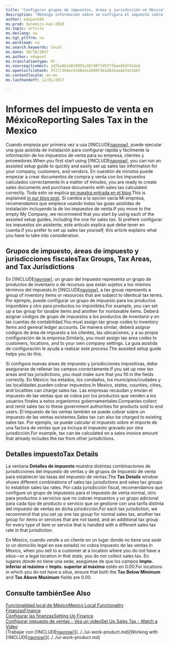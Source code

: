```yaml
---
title: "Configurar grupos de impuestos, áreas y jurisdicción en México"
description: "Obtenga información sobre se configura el impuesto sobre las ventas y cómo funcionan los grupos, las áreas (estados, condados, municipios/ciudades y localidades) y las jurisdicciones fiscales, y los detalles de los impuestos."
author: edupont04
ms.prod: dynamics-nav-2018
ms.topic: article
ms.devlang: na
ms.tgt_pltfrm: na
ms.workload: na
ms.search.keywords: local
ms.date: 10/19/2017
ms.author: edupont
ms.translationtype: HT
ms.sourcegitcommit: 1dfba8b14019991c95f40ffd5f7fbaed5df414eb
ms.openlocfilehash: 3f27c3bdec01d0e2e2b09f3b1d832aa4d7a516b7
ms.contentlocale: es-mx
ms.lasthandoff: 12/01/2017

---
```

# <a name="reporting-sales-tax-in-the-mexico"></a><span data-ttu-id="baa3b-103">Informes del impuesto de venta en México</span><span class="sxs-lookup"><span data-stu-id="baa3b-103">Reporting Sales Tax in the Mexico</span></span>
<span data-ttu-id="baa3b-104">Cuando empieza por primera vez a usa [!INCLUDE[navnow](../../includes/navnow_md.md)], puede ejecutar una guía asistida de instalación para configurar rápida y fácilmente la información de los impuestos de venta para su empresa, clientes y proveedores.</span><span class="sxs-lookup"><span data-stu-id="baa3b-104">When you first start using [!INCLUDE[navnow](../../includes/navnow_md.md)], you can run an assisted setup guide to quickly and easily set up sales tax information for your company, customers, and vendors.</span></span> <span data-ttu-id="baa3b-105">En cuestión de minutos puede empezar a crear documentos de compra y venta con los impuestos calculados correctamente.</span><span class="sxs-lookup"><span data-stu-id="baa3b-105">In a matter of minutes, you are ready to create sales documents and purchase documents with sales tax calculated correctly.</span></span> <span data-ttu-id="baa3b-106">Toda esto se explica [en nuestra entrada en el blog](https://madeira.microsoft.com/blog/sales-tax-setup-made-easy).</span><span class="sxs-lookup"><span data-stu-id="baa3b-106">This is explained [in our blog post](https://madeira.microsoft.com/blog/sales-tax-setup-made-easy).</span></span>
<span data-ttu-id="baa3b-107">Si cambia a la opción vacía Mi empresa, recomendamos que empiece usando todas las guías asistidas de instalación incluyendo la de los impuestos de venta.</span><span class="sxs-lookup"><span data-stu-id="baa3b-107">If you move to the empty My Company, we recommend that you start by using each of the assisted setup guides, including the one for sales tax.</span></span> <span data-ttu-id="baa3b-108">Si prefiere configurar los impuestos sin asistente, este artículo explica qué debe tener en cuenta.</span><span class="sxs-lookup"><span data-stu-id="baa3b-108">If you prefer to set up sales tax yourself, this article explains what you have to take into consideration.</span></span>  

## <a name="tax-groups-tax-areas-and-tax-jurisdictions"></a><span data-ttu-id="baa3b-109">Grupos de impuesto, áreas de impuesto y jurisdicciones fiscales</span><span class="sxs-lookup"><span data-stu-id="baa3b-109">Tax Groups, Tax Areas, and Tax Jurisdictions</span></span>
<span data-ttu-id="baa3b-110">En [!INCLUDE[navnow](../../includes/navnow_md.md)], un grupo del impuesto representa un grupo de productos de inventario o de recursos que están sujetos a los mismos términos del impuesto.</span><span class="sxs-lookup"><span data-stu-id="baa3b-110">In [!INCLUDE[navnow](../../includes/navnow_md.md)], a tax group represents a group of inventory items or resources that are subject to identical tax terms.</span></span> <span data-ttu-id="baa3b-111">Por ejemplo, puede configurar un grupo de impuesto para los productos imponibles y otro para productos no imponibles.</span><span class="sxs-lookup"><span data-stu-id="baa3b-111">For example, you can set up a tax group for taxable items and another for nontaxable items.</span></span> <span data-ttu-id="baa3b-112">Deberá asignar códigos de grupo de impuestos a los productos de inventario y en las cuentas de contabilidad.</span><span class="sxs-lookup"><span data-stu-id="baa3b-112">You must assign tax group codes to inventory items and general ledger accounts.</span></span> <span data-ttu-id="baa3b-113">De manera similar, deberá asignar códigos de área de impuesto a los clientes, las ubicaciones, y a su propia configuración de la empresa.</span><span class="sxs-lookup"><span data-stu-id="baa3b-113">Similarly, you must assign tax area codes to customers, locations, and to your own company settings.</span></span> <span data-ttu-id="baa3b-114">La guía asistida de configuración le ayuda a realizar este proceso.</span><span class="sxs-lookup"><span data-stu-id="baa3b-114">The assisted setup guide helps you do this.</span></span>  

<span data-ttu-id="baa3b-115">Si configura nuevas áreas de impuesto y jurisdicciones impositivas, debe asegurarse de rellenar los campos correctamente.</span><span class="sxs-lookup"><span data-stu-id="baa3b-115">If you set up new tax areas and tax jurisdictions, you must make sure that you fill in the fields correctly.</span></span> <span data-ttu-id="baa3b-116">En México: los estados, los condados, los municipios/ciudades y las localidades pueden cobrar impuestos.</span><span class="sxs-lookup"><span data-stu-id="baa3b-116">In Mexico, states, counties, cities, and localities can charge sales tax.</span></span> <span data-ttu-id="baa3b-117">Las empresas recaudan y envían el impuesto de las ventas que se cobra por los productos que venden a los usuarios finales a estos organismos gubernamentales.</span><span class="sxs-lookup"><span data-stu-id="baa3b-117">Companies collect and remit sales tax to these government authorities for products sold to end users.</span></span> <span data-ttu-id="baa3b-118">El impuesto de las ventas también se puede cobrar sobre un impuesto de las ventas existentes.</span><span class="sxs-lookup"><span data-stu-id="baa3b-118">Sales tax can also be charged to existing sales tax.</span></span> <span data-ttu-id="baa3b-119">Por ejemplo, se puede calcular el impuesto sobre el importe de una factura de ventas que ya incluya el impuesto gravado por otra jurisdicción.</span><span class="sxs-lookup"><span data-stu-id="baa3b-119">For example, tax can be calculated on a sales invoice amount that already includes the tax from other jurisdictions.</span></span>  

## <a name="tax-details"></a><span data-ttu-id="baa3b-120">Detalles impuesto</span><span class="sxs-lookup"><span data-stu-id="baa3b-120">Tax Details</span></span>
<span data-ttu-id="baa3b-121">La ventana **Detalles de impuesto** muestra distintas combinaciones de jurisdicciones del impuesto de ventas y de grupos de impuesto de venta para establecer las tasas del impuesto de ventas.</span><span class="sxs-lookup"><span data-stu-id="baa3b-121">The **Tax Details** window shows different combinations of sales tax jurisdictions and sales tax groups to establish sales tax rates.</span></span> <span data-ttu-id="baa3b-122">Por cada jurisdicción fiscal, recomendamos que configure un grupo de impuestos para el impuesto de venta normal, otro para productos o servicios que no cobran impuestos y un grupo adicional para cada tipo de producto o servicio que se gestione con una tarifa distinta del impuesto de ventas en dicha jurisdicción.</span><span class="sxs-lookup"><span data-stu-id="baa3b-122">For each tax jurisdiction, we recommend that you set up one tax group for normal sales tax, another tax group for items or services that are not taxed, and an additional tax group for every type of item or service that is handled with a different sales tax rate in that jurisdiction.</span></span>  

<span data-ttu-id="baa3b-123">En México, cuando vende a un cliente en un lugar donde no tiene una *sede* (o un domicilio legal en ese estado) no cobra impuesto de las ventas.</span><span class="sxs-lookup"><span data-stu-id="baa3b-123">In Mexico, when you sell to a customer at a location where you do not have a *situs*—or a legal location in that state, you do not collect sales tax.</span></span> <span data-ttu-id="baa3b-124">En lugares donde no tiene una sede, asegúrese de que los campos **Impto. inferior al máximo** e **Impto. superior al máximo** estén en 0.00.</span><span class="sxs-lookup"><span data-stu-id="baa3b-124">For locations in which you do not have a situs, ensure that both the **Tax Below Minimum** and **Tax Above Maximum** fields are 0.00.</span></span>  

## <a name="see-also"></a><span data-ttu-id="baa3b-125">Consulte también</span><span class="sxs-lookup"><span data-stu-id="baa3b-125">See Also</span></span>
[<span data-ttu-id="baa3b-126">Funcionalidad local de México</span><span class="sxs-lookup"><span data-stu-id="baa3b-126">Mexico Local Functionality</span></span>](mexico-local-functionality.md)  
[<span data-ttu-id="baa3b-127">Finanzas</span><span class="sxs-lookup"><span data-stu-id="baa3b-127">Finance</span></span>](../../finance.md)  
[<span data-ttu-id="baa3b-128">Configurar las finanzas</span><span class="sxs-lookup"><span data-stu-id="baa3b-128">Setting Up Finance</span></span>](../../finance.md)  
[<span data-ttu-id="baa3b-129">Configurar impuesto de ventas - Vea un video</span><span class="sxs-lookup"><span data-stu-id="baa3b-129">Set Up Sales Tax - Watch a Video</span></span>](https://www.youtube.com/watch?v=qMs4BoSytN8&index=13&list=PLcakwueIHoT8K1m148oMqo7amR2a7Bz-8)  
<span data-ttu-id="baa3b-130">[Trabajar con [!INCLUDE[navnow](../../includes/navnow_md.md)]](../../ui-work-product.md)</span><span class="sxs-lookup"><span data-stu-id="baa3b-130">[Working with [!INCLUDE[navnow](../../includes/navnow_md.md)]](../../ui-work-product.md)</span></span>  

